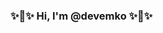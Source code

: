 ### ✨💫✨ Hi, I'm @devemko ✨💫✨

<!---
devemko/devemko is a ✨ special ✨ repository because its `README.md` (this file) appears on your GitHub profile.
You can click the Preview link to take a look at your changes.
--->
